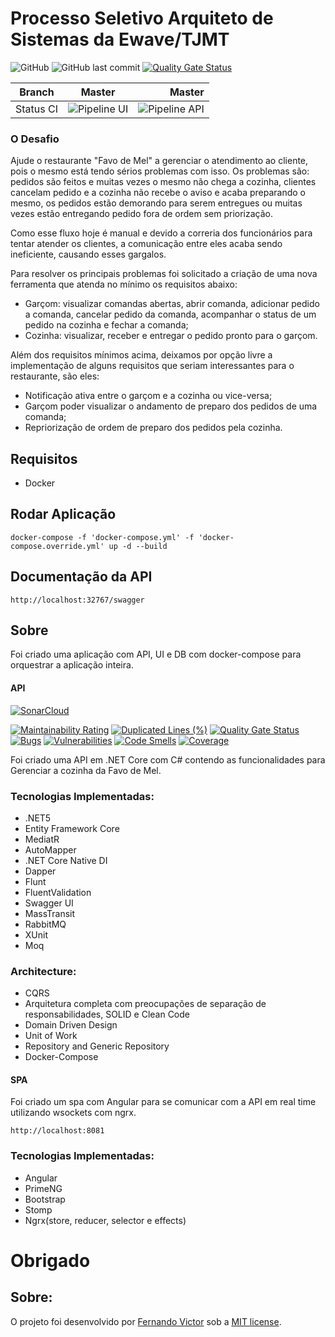 Processo Seletivo Arquiteto de Sistemas da Ewave/TJMT
=====================

![GitHub](https://img.shields.io/github/license/fernandovictorti/processo-seletivo-ewave-arquiteto-fev-2021?logoColor=%20)
![GitHub last commit](https://img.shields.io/github/last-commit/fernandovictorti/processo-seletivo-ewave-arquiteto-fev-2021)
[![Quality Gate Status](https://sonarcloud.io/api/project_badges/measure?project=fernandovictorTI_processo-seletivo-ewave-arquiteto-fev-2021&metric=alert_status)](https://sonarcloud.io/dashboard?id=fernandovictorTI_processo-seletivo-ewave-arquiteto-fev-2021)


| Branch        | Master           | Master |
| ------------- |:-------------:| -----:|
| Status CI      | ![Pipeline UI](https://github.com/fernandovictorTI/processo-seletivo-ewave-arquiteto-fev-2021/actions/workflows/angular-tests.yml/badge.svg?branch=master) | ![Pipeline API](https://github.com/fernandovictorTI/processo-seletivo-ewave-arquiteto-fev-2021/actions/workflows/dotnet-tests.yml/badge.svg?branch=master) |

### O Desafio

Ajude o restaurante &quot;Favo de Mel&quot; a gerenciar o atendimento ao cliente, pois o mesmo está tendo sérios problemas com isso. Os problemas são: pedidos são feitos e muitas vezes o mesmo não chega a cozinha, clientes cancelam pedido e a cozinha não recebe o aviso e acaba preparando o mesmo, os pedidos estão demorando para serem entregues ou muitas vezes estão entregando pedido fora de ordem sem priorização.

Como esse fluxo hoje é manual e devido a correria dos funcionários para tentar atender os clientes, a comunicação entre eles acaba sendo ineficiente, causando esses gargalos.

Para resolver os principais problemas foi solicitado a criação de uma nova ferramenta que atenda no mínimo os requisitos abaixo:

- Garçom: visualizar comandas abertas, abrir comanda, adicionar pedido a comanda, cancelar pedido da comanda, acompanhar o status de um pedido na cozinha e fechar a comanda;
- Cozinha: visualizar, receber e entregar o pedido pronto para o garçom.

Além dos requisitos mínimos acima, deixamos por opção livre a implementação de alguns requisitos que seriam interessantes para o restaurante, são eles:

-  Notificação ativa entre o garçom e a cozinha ou vice-versa;
-  Garçom poder visualizar o andamento de preparo dos pedidos de uma comanda;
-  Repriorização de ordem de preparo dos pedidos pela cozinha.

## Requisitos

- Docker

## Rodar Aplicação

    docker-compose -f 'docker-compose.yml' -f 'docker-compose.override.yml' up -d --build

## Documentação da API

    http://localhost:32767/swagger

## Sobre

Foi criado uma aplicação com API, UI e DB  com docker-compose para orquestrar a aplicação inteira.

#### API

[![SonarCloud](https://sonarcloud.io/images/project_badges/sonarcloud-black.svg)](https://sonarcloud.io/dashboard?id=fernandovictorTI_processo-seletivo-ewave-arquiteto-fev-2021)

[![Maintainability Rating](https://sonarcloud.io/api/project_badges/measure?project=fernandovictorTI_processo-seletivo-ewave-arquiteto-fev-2021&metric=sqale_rating)](https://sonarcloud.io/dashboard?id=fernandovictorTI_processo-seletivo-ewave-arquiteto-fev-2021) [![Duplicated Lines (%)](https://sonarcloud.io/api/project_badges/measure?project=fernandovictorTI_processo-seletivo-ewave-arquiteto-fev-2021&metric=duplicated_lines_density)](https://sonarcloud.io/dashboard?id=fernandovictorTI_processo-seletivo-ewave-arquiteto-fev-2021) [![Quality Gate Status](https://sonarcloud.io/api/project_badges/measure?project=fernandovictorTI_processo-seletivo-ewave-arquiteto-fev-2021&metric=alert_status)](https://sonarcloud.io/dashboard?id=fernandovictorTI_processo-seletivo-ewave-arquiteto-fev-2021) [![Bugs](https://sonarcloud.io/api/project_badges/measure?project=fernandovictorTI_processo-seletivo-ewave-arquiteto-fev-2021&metric=bugs)](https://sonarcloud.io/dashboard?id=fernandovictorTI_processo-seletivo-ewave-arquiteto-fev-2021) [![Vulnerabilities](https://sonarcloud.io/api/project_badges/measure?project=fernandovictorTI_processo-seletivo-ewave-arquiteto-fev-2021&metric=vulnerabilities)](https://sonarcloud.io/dashboard?id=fernandovictorTI_processo-seletivo-ewave-arquiteto-fev-2021) [![Code Smells](https://sonarcloud.io/api/project_badges/measure?project=fernandovictorTI_processo-seletivo-ewave-arquiteto-fev-2021&metric=code_smells)](https://sonarcloud.io/dashboard?id=fernandovictorTI_processo-seletivo-ewave-arquiteto-fev-2021) [![Coverage](https://sonarcloud.io/api/project_badges/measure?project=fernandovictorTI_processo-seletivo-ewave-arquiteto-fev-2021&metric=coverage)](https://sonarcloud.io/dashboard?id=fernandovictorTI_processo-seletivo-ewave-arquiteto-fev-2021)


Foi criado uma API em .NET Core com C# contendo as funcionalidades para Gerenciar a cozinha da Favo de Mel.

### Tecnologias Implementadas:

- .NET5
- Entity Framework Core
- MediatR
- AutoMapper
- .NET Core Native DI
- Dapper
- Flunt
- FluentValidation
- Swagger UI
- MassTransit
- RabbitMQ
- XUnit
- Moq

### Architecture:

- CQRS
- Arquitetura completa com preocupações de separação de responsabilidades, SOLID e Clean Code
- Domain Driven Design
- Unit of Work
- Repository and Generic Repository
- Docker-Compose

#### SPA

Foi criado um spa com Angular para se comunicar com a API em real time utilizando wsockets com ngrx.

    http://localhost:8081

### Tecnologias Implementadas:

- Angular
- PrimeNG
- Bootstrap
- Stomp
- Ngrx(store, reducer, selector e effects)

# Obrigado

## Sobre:
O projeto foi desenvolvido por [Fernando Victor](https://github.com/fernandovictorTI) sob a [MIT license](LICENSE).
